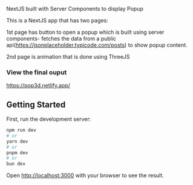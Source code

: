 NextJS built with Server Components to display Popup

This is a NextJS app that has two pages:

1st page has button to open a popup which is built using server components- 
fetches the data from a public api(https://jsonplaceholder.typicode.com/posts) 
to show popup content.

2nd page is animation that is done using ThreeJS

### View the final ouput
https://pop3d.netlify.app/

## Getting Started

First, run the development server:

```bash
npm run dev
# or
yarn dev
# or
pnpm dev
# or
bun dev
```

Open [http://localhost:3000](http://localhost:3000) with your browser to see the result.

